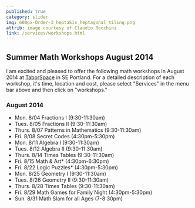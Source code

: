 ```yaml
---
published: true
category: slider
img: 600px-Order-3_heptakis_heptagonal_tiling.png
attrib: image courtesy of Claudio Rocchini
link: /services/workshops.html
---
```


## Summer Math Workshops August 2014
I am excited and pleased to offer the following math workshops in August 2014 at [TaborSpace](http://taborspace.org/about/) in SE Portland. For a detailed description of each workshop, it's time, location and cost, please select "Services" in the menu bar above and then click on "workshops."


### August 2014
-   Mon. 8/04 Fractions I (9:30-11:30am)
-   Tues. 8/05 Fractions II (9:30-11:30am)
-   Thurs. 8/07 Patterns in Mathematics (9:30-11:30am)
-   Fri. 8/08 Secret Codes (4:30pm-5:30pm)
-   Mon. 8/11 Algebra I (9:30-11:30am)
-   Tues. 8/12 Algebra II (9:30-11:30am)
-   Thurs. 8/14 Times Tables (9:30-11:30am)
-   Fri. 8/15 Math & Art* (4:30pm-6:30pm)
-   Fri. 8/22 Logic Puzzles* (4:30pm-5:30pm)
-   Mon. 8/25 Geometry I (9:30-11:30am)
-   Tues. 8/26 Geometry II (9:30-11:30am)
-   Thurs. 8/28 Times Tables (9:30-11:30am)
-   Fri. 8/29 Math Games for Family Night (4:30pm-5:30pm)
-   Sun. 8/31 Math Slam for all Ages (7-8:30pm)
